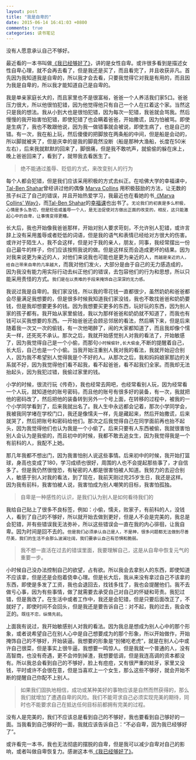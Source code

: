 ```yaml
---
layout: post
title: "我是自卑的"
date: 2015-06-14 16:41:03 +0800
comments: true
categories: 读书笔记
---
```

没有人愿意承认自己不够好。<!--more-->

最近看的一本书叫做[《我已经够好了》](http://www.amazon.cn/gp/product/B00Q3VD8D6/ref=as_li_ss_tl?ie=UTF8&camp=536&creative=3132&creativeASIN=B00Q3VD8D6&linkCode=as2&tag=robinwu-23)，讲的是女性自卑。或许很多看到是描述女性自卑心理，就不会再去看了，但是我还是买了，而且看完了，并且收获非凡。首先因为我知道我是自卑的，所以我才会去看，只要我觉得它对我是有用的，而且因为我是自卑的，所以我才能知道自己是自卑的。    

我是单亲家庭长大的，而且家里也不是很富裕，爸爸一个人养活我们家5口。爸爸压力很大，所以他很怕犯错，因为他觉得他只有自己一个人在扛着这个家。当然这只是我的想法。我从小到大也是很怕犯错，因为每次一犯错，我爸就会骂我。然后慢慢的我开始害怕犯错，即使犯错了也会瞒着爸爸，开始撒谎，因为怕被骂。即使是生病了，我也不敢跟他说，因为我一做错事就会被说，即使生病了，也是自己的错。有一次，我在船上玩，然后傻傻的把脚放在两条船的中间，但是船是会动的，所以脚就被夹了，但是庆幸的是我的脚竟然没断（船是那种大渔船，长度在50米左右），后来我就默默的回来了，脚很痛，但是我不敢吭声，就偷偷的躲在床上，晚上爸爸回来了，看到了，就带我去看医生了。

>绝不能通过羞辱、贬低的方式，来改变别人的行为

每个人都会犯错，但是我们应该采用积极的方式去纠正。在哈佛大学的幸福课中，[Tal-Ben Shahar](http://baike.baidu.com/link?url=D5TC8CNeCcQV6ukvg89TL8KR7r8wQmHuvBF-1RwtZ_eo9fjyiXrvctI1fx9kHea1bQwtAfXbfSl388hlmN09da)曾经讲过他的偶像 [Marva Collins](http://baike.baidu.com/view/5094439.htm) 用积极鼓励的方法，让无数的孩子纠正了自己的错误，并且开始热爱学习，我最近也在看她的书[《Marva Collins' Way》](http://www.amazon.cn/gp/product/0874775728/ref=as_li_ss_tl?ie=UTF8&camp=536&creative=3132&creativeASIN=0874775728&linkCode=as2&tag=robinwu-23)，而[Tal-Ben Shahar](http://baike.baidu.com/link?url=D5TC8CNeCcQV6ukvg89TL8KR7r8wQmHuvBF-1RwtZ_eo9fjyiXrvctI1fx9kHea1bQwtAfXbfSl388hlmN09da)的[幸福课](http://www.amazon.cn/gp/product/B00ASTRHS6/ref=as_li_ss_tl?ie=UTF8&camp=536&creative=3132&creativeASIN=B00ASTRHS6&linkCode=as2&tag=robinwu-23)也出书了。`无论我们的初衷是多么积极，心情是多么急切，但是贬低或羞辱一个人，是无法促使对方做出正面的改变的，相反，这只能激起心中的自卑，让事情变得更糟。`

长大后，我也开始像我爸爸那样，开始对别人要求苛刻，不允许别人犯错，或许言辞上没有采用羞辱或者贬低的词语，但是我的语气和表情已经给对方很大的伤害。或许对于陌生人，我不会这样，但是对于我的亲人，朋友，同事，我经常摆出一份自己最牛的样子，你们应该按照我说的做。但是这样反而会造成更坏的结果。因为对我来说更为亲近的人，对他们来说我也可能也是更为亲近的人，`而越是亲近的人，给自己带来自卑的几率越大`，而我对他们发火，大部分是由于自己的无力感造成的，因为我没有能力用实际行动去纠正他们的错误，去包容他们的行为和思想，所以只能采用责怪的方式。`我们是在以责难的手段来掩饰自己深深的无力感。`

我说过我是自卑的。我们家没钱，所以我的零花钱一直都很少，虽然奶奶和爸爸都会尽量满足我想要的，但是很多时候我知道我们家没钱，我也不敢找爸爸和奶奶要钱，但是我却想要更多的钱。因为我想要买更多的东西，玩好玩的东西，因为别人家的孩子都有。我开始从家里偷钱，我以为那样爸爸和奶奶就不知道了，而我也有钱可以买我想要的东西。一开始爸爸还会顾忌邻居的看法，然后瞒下来，但是后来随着我一次又一次的偷钱，有一次他喝醉了，闹的大家都知道了，而且我却像个懦夫一样，还死死不承认。那次之后，我就开始感觉别人对我的看法了，开始敏感了，因为我觉得自己是一个小偷，而那句`小时候偷针,长大偷金`,不断的提醒着自己，长大后，自己也是一个小偷。当我开始注重别人我对我的看法，我就开始迎合别人，因为我不希望别人觉得我是个不好的人。从那次之后，我和妈妈娘家那边的关系就不好，因为我觉得他们看不起我，看不起爸爸，看不起我们全家。而我却无法抬起头，因为我犯过错，我偷过家里的钱。    

小学的时候，很流行玩《传奇》，我也经常去网吧，也经常看别人玩，因为经常看一个人玩，就知道他的账号密码，而且他的账号有很多好的装备，有一次，我就把他的密码改了，然后把他的装备转到另外一个号上面，在转移的过程中，被我的一个小学同学看到了，后来我就出名了。我人生中永远都会记着，那次小学同学会，我被我同学堵在学校门口，我还是像懦夫一样，先是藏起来，然后开始撒谎，后来就哭了，然后把账号和密码给他们。那次之后我觉得自己在同学面前再也抬不起头，因为我觉得他们也认为我是一个小偷了。后来只要有人东西被偷，我就很害怕别人会认为是我偷的，而且初中的时候，我都不敢去追女生，因为我觉得我是一个有前科的人，我配不上她。    

那几年我都不想出门，因为我害怕别人说这些事情。后来初中的时候，我开始打篮球，身高也变成了180，学习成绩也很好，周围的人也不会提起那些事了，才自信多了。但是我仍然很惶恐，有秘密的人都是很害怕被人知道。我努力的去迎合别人，敏感于别人对我的看法，到了现在，我前天刚过完25岁生日，我还是这样。因为我有前科，我害怕被人说，我害怕成为别人嘲笑的目标，我害怕孤独。    

>自卑是一种感性的认识，是我们认为别人是如何看待我们的

我给自己贴上了很多不良标签，例如：小偷，懦夫，败家子，有前科的人，没钱人，看到了自己的不够好，所以就开始去做到更好，但是人不会是完美的，我总是会犯错，并有些错误我无法弥补，所以这些错误会一直在我的内心徘徊，让我自卑。因为时间是回不去的。`但是我们必须承认自己是人，不是神，很多问题都无法做到尽善尽美，我们的生活不会那么波澜壮阔，我们要承认自己有恐惧和脆弱。`

>我不想一直活在过去的错误里面，我要理解自己，这是从自卑中恢复元气的重要一步。

小时候自己没办法控制自己的欲望，占有欲。所以我会去拿别人的东西，即使知道不应该拿，但是还是会抱着侥幸心理。但是长大后，我从来没有拿过自己不该拿的东西，即使是多发了工资，我也会退回去，找钱多找了，我也会提醒他们。我不去做亏心事，因为有些事情，做了就需要去承受自己对自己的怀疑和苛责。我犯过错，但是我改了。在生活中或者工作中，我还是会犯错，但是只要后面改正了，不就好了，即使时间不会回头，但是我还是要告诉自己：对不起，我的过去，我会改正的。`既往不恋，纵情先前`。

上面我有说过，我开始敏感别人对我的看法。因为我总是想成为别人心中的那个形象，或者说希望自己在别人心中是自己想要成为的那个形象，所以开始做作，开始掩饰自己的不够好，开始装逼。我想要的形象是“扮猪吃老虎”，就是在别人心中或许自己很菜，但是事实上很牛逼，我想要一鸣惊人。但是我就一个普通的人，没有高智商，也没有奇遇，更不会帅到掉渣，我想要低调，但是我连高调的资本都没有。所以我总会看到自己的不够好，脸上有痘痘，又有很严重的蛀牙，家里又没钱，平时或许不会很在意，但是当喜欢上一个女生，那么这些不够好，就会开始不断的提醒自己你配不上别人。     

>如果我们固执地相信，成功或某种美好的事物应该是自然而然获得的，那么我们就增加了遭遇自卑的风险。我们不能苛求自己必须实现完美的期待，同时也不能要求自己在抵达任何目标前都拥有完美的过程。

没有人是完美的，我们不应该总是看到自己的不够好，我也要看到自己够好的一面。当我看到自己够好的一面，我就应该告诉自己：“不必自卑，因为我已经够好了”。     

或许看完一本书，我也无法彻底的摆脱的自卑，但是我可以减少自卑对自己的影响，或者叫做自卑恢复力。感谢这本书[《我已经够好了》](http://www.amazon.cn/gp/product/B00Q3VD8D6/ref=as_li_ss_tl?ie=UTF8&camp=536&creative=3132&creativeASIN=B00Q3VD8D6&linkCode=as2&tag=robinwu-23)。

